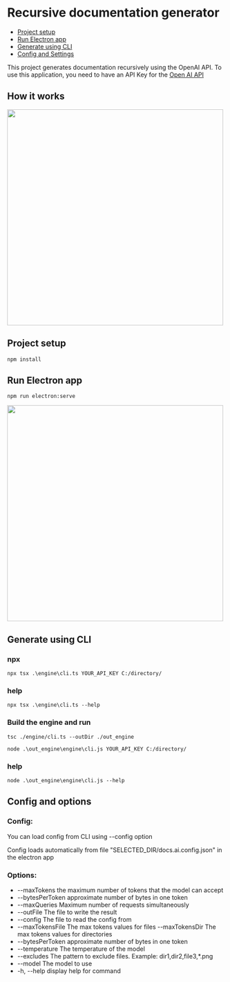 # Recursive documentation generator
* [Project setup](#project-setup)
* [Run Electron app](#run-electron-app)
* [Generate using CLI](#generate-using-cli)
* [Config and Settings](#config-and-options)

This project generates documentation recursively using the OpenAI API. To use this application, you need to have an API Key for the [Open AI API](https://platform.openai.com/)

## How it works

<img src="https://downloader.disk.yandex.ru/preview/229881ab1c37ddf5445be8a5707a399927aaeea356d96dc6515bf71a4c591983/642f52e6/o9MKawjFgPPvRfzAVQpJfhQ6bN0oY-R_wTW09y-x8NXCiMrAQXNGbjBXg8GpY2ZiF6znJWGi8APcxVjlfgHG5g%3D%3D?uid=0&filename=2023-04-06_22-16-17.png&disposition=inline&hash=&limit=0&content_type=image%2Fpng&owner_uid=0&tknv=v2&size=2048x2048" width="500">


## Project setup
```
npm install
```

## Run Electron app
```
npm run electron:serve
```
<img src="https://i.yapx.ru/V4Ygo.png" width="500">

## Generate using CLI

### npx

```
npx tsx .\engine\cli.ts YOUR_API_KEY C:/directory/
```

### help
```
npx tsx .\engine\cli.ts --help
```

### Build the engine and run

```
tsc ./engine/cli.ts --outDir ./out_engine
```
```
node .\out_engine\engine\cli.js YOUR_API_KEY C:/directory/
```

### help
```
node .\out_engine\engine\cli.js --help
```

## Config and options
### Config:
You can load config from CLI using --config option

Config loads automatically from file "SELECTED_DIR/docs.ai.config.json" in the electron app
### Options:
*  --maxTokens <maxTokens>          the maximum number of tokens that the model can accept
*  --bytesPerToken <bytesPerToken>  approximate number of bytes in 
one token
*  --maxQueries <maxQueries>        Maximum number of requests simultaneously
*  --outFile <outFile>              The file to write the result   
*  --config <config>                The file to read the config from
*  --maxTokensFile <maxTokensFile>  The max tokens values for files  --maxTokensDir <maxTokensDir>    The max tokens values for directories
*  --bytesPerToken <bytesPerToken>  approximate number of bytes in 
one token
*  --temperature <temperature>      The temperature of the model   
*  --excludes <excludes>            The pattern to exclude files. Example: dir1,dir2,file3,*.png
*  --model <model>                  The model to use
*  -h, --help                       display help for command
  
  

  
